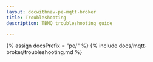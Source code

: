 ```yaml
---
layout: docwithnav-pe-mqtt-broker
title: Troubleshooting
description: TBMQ troubleshooting guide

---
```


{% assign docsPrefix = "pe/" %}
{% include docs/mqtt-broker/troubleshooting.md %}